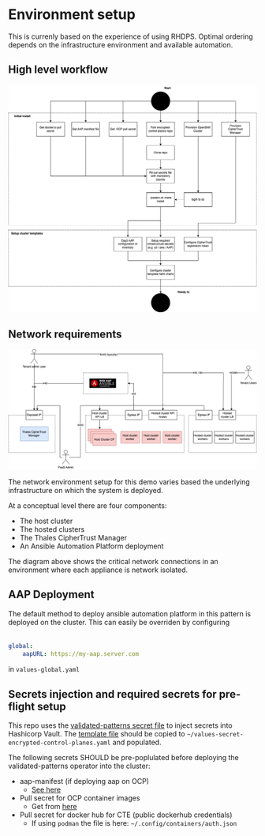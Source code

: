 # Environment setup
This is currenly based on the experience of using RHDPS.
Optimal ordering depends on the infrastructure environment and available automation.

## High level workflow

![](./assets/provisioning-workflows.drawio.png)


## Network requirements

![](./assets/CTE-k8s-network.drawio.png)

The network environment setup for this demo varies based the underlying infrastructure on which the system is deployed.

At a conceptual level there are four components:

- The host cluster
- The hosted clusters
- The Thales CipherTrust Manager
- An Ansible Automation Platform deployment

The diagram above shows the critical network connections in an environment where each appliance is network isolated.

## AAP Deployment
The default method to deploy ansible automation platform in this pattern is deployed on the cluster.
This can easily be overriden by configuring 

```yaml

global:
    aapURL: https://my-aap.server.com 
```

in `values-global.yaml`




## Secrets injection and required secrets for pre-flight setup
This repo uses the [validated-patterns secret file](https://validatedpatterns.io/learn/workflow/#consuming-a-pattern) to inject secrets into Hashicorp Vault. The [template file](../values-secret.yaml.template) should be copied to `~/values-secret-encrypted-control-planes.yaml` and populated.

The following secrets SHOULD be pre-poplulated before deploying the validated-patterns operator into the cluster:

- aap-manifest (if deploying aap on OCP)
  - [See here](https://access.redhat.com/documentation/en-us/red_hat_ansible_automation_platform/2.3/html/red_hat_ansible_automation_platform_operations_guide/assembly-aap-obtain-manifest-files)
- Pull secret for OCP container images
  - Get from [here](https://console.redhat.com/openshift/install/pull-secret) 
- Pull secret for docker hub for CTE (public dockerhub credentials)
  - If using `podman` the file is here:  `~/.config/containers/auth.json`


